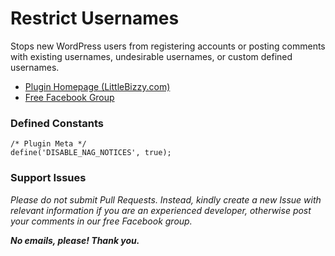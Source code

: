# Restrict Usernames

Stops new WordPress users from registering accounts or posting comments with existing usernames, undesirable usernames, or custom defined usernames.

* [Plugin Homepage (LittleBizzy.com)](https://www.littlebizzy.com/plugins/restrict-usernames)
* [Free Facebook Group](https://www.facebook.com/groups/littlebizzy/)

### Defined Constants

    /* Plugin Meta */
    define('DISABLE_NAG_NOTICES', true);

### Support Issues

*Please do not submit Pull Requests. Instead, kindly create a new Issue with relevant information if you are an experienced developer, otherwise post your comments in our free Facebook group.*

***No emails, please! Thank you.***
